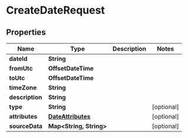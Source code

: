 

# CreateDateRequest


## Properties

| Name | Type | Description | Notes |
|------------ | ------------- | ------------- | -------------|
|**dateId** | **String** |  |  |
|**fromUtc** | **OffsetDateTime** |  |  |
|**toUtc** | **OffsetDateTime** |  |  |
|**timeZone** | **String** |  |  |
|**description** | **String** |  |  |
|**type** | **String** |  |  [optional] |
|**attributes** | [**DateAttributes**](DateAttributes.md) |  |  [optional] |
|**sourceData** | **Map&lt;String, String&gt;** |  |  [optional] |



